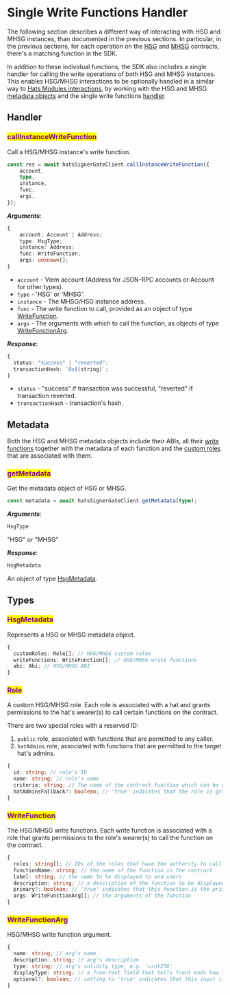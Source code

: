 # Single Write Functions Handler

The following section describes a different way of interacting with HSG and MHSG instances, than documented in the previous sections. In particular, in the previous sections, for each operation on the [HSG](hats-signer-gate.md) and [MHSG](multi-hats-signer-gate.md) contracts, there's a matching function in the SDK. &#x20;

In addition to these individual functions, the SDK also includes a single handler for calling the write operations of both HSG and MHSG instances. This enables HSG/MHSG interactions to be optionally handled in a similar way to [Hats Modules interactions](../hats-modules/modules-sdk/interact-with-instances.md#callinstancewritefunction), by working with the HSG and MHSG [metadata objects](single-write-functions-handler.md#metadata) and the single write functions [handler](single-write-functions-handler.md#handler).

## Handler

### <mark style="color:purple;">callInstanceWriteFunction</mark>

Call a HSG/MHSG instance's write function.

```typescript
const res = await hatsSignerGateClient.callInstanceWriteFunction({
    account,
    type,
    instance,
    func,
    args,
});
```

_**Arguments**_:

```typescript
{
    account: Account | Address;
    type: HsgType;
    instance: Address;
    func: WriteFunction;
    args: unknown[];
}
```

* `account` - Viem account (Address for JSON-RPC accounts or Account for other types).
* `type` - 'HSG' or 'MHSG'.
* `instance` - The MHSG/HSG instance address.
* `func` - The write function to call, provided as an object of type [WriteFunction](single-write-functions-handler.md#writefunction).
* `args` - The arguments with which to call the function, as objects of type [WriteFunctionArg](single-write-functions-handler.md#writefunctionarg).

_**Response**_:

```typescript
{
  status: "success" | "reverted";
  transactionHash: `0x${string}`;
}
```

* `status` - "success" if transaction was successful, "reverted" if transaction reverted.
* `transactionHash` - transaction's hash.

## Metadata

Both the HSG and MHSG metadata objects include their ABIs, all their [write functions](single-write-functions-handler.md#writefunction) together with the metadata of each function and the [custom roles](single-write-functions-handler.md#role) that are associated with them.&#x20;

### <mark style="color:purple;">getMetadata</mark>

Get the metadata object of HSG or MHSG.

```typescript
const metadata = await hatsSignerGateClient.getMetadata(type);
```

_**Arguments**_:

```typescript
HsgType
```

"HSG" or "MHSG"

_**Response**_:

```typescript
HsgMetadata
```

An object of type [HsgMetadata](single-write-functions-handler.md#hsgmetadata).

## Types

### <mark style="color:purple;">HsgMetadata</mark>

Represents a HSG or MHSG metadata object.

```typescript
{
  customRoles: Role[]; // HSG/MHSG custom roles
  writeFunctions: WriteFunction[]; // HSG/MHSG write functions
  abi: Abi; // HSG/MHSG ABI
}
```

### <mark style="color:purple;">Role</mark>

A  custom HSG/MHSG role. Each role is associated with a hat and grants permissions to the hat's wearer(s) to call certain functions on the contract.

There are two special roles with a reserved ID:

1. `public` role, associated with functions that are permitted to any caller.
2. `hatAdmins` role, associated with functions that are permitted to the target hat's admins.

```typescript
{
  id: string; // role's ID
  name: string; // role's name
  criteria: string; // The name of the contract function which can be used to retrieve the role's hat
  hatAdminsFallback?: boolean; // 'true' indicates that the role is granted to the target hat's admin(s) if/when the role's criteria function returns zero.
}
```

### <mark style="color:purple;">WriteFunction</mark>

The HSG/MHSG write functions. Each write function is associated with a role that grants permissions to the role's wearer(s) to call the function on the contract.

```typescript
{
  roles: string[]; // IDs of the roles that have the authority to call the function
  functionName: string; // the name of the function in the contract
  label: string; // the name to be displayed to end users
  description: string; // a description of the function to be displayed to end users
  primary?: boolean; // 'true' indicates that this function is the primary function of the roles it is associated with. Front ends can use this information to display the function more prominently for each role
  args: WriteFunctionArg[]; // the arguments of the function
}
```

### <mark style="color:purple;">WriteFunctionArg</mark>

HSG/MHSG write function argument.

```typescript
{
  name: string; // arg's name
  description: string; // arg's description
  type: string; // arg's solidity type, e.g. 'uint256'
  displayType: string; // a free-text field that tells front ends how to generate a proper UI component for the parameter
  optional?: boolean; // setting to 'true' indicates that this input is optional
}
```
